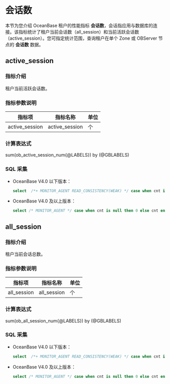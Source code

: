 # 会话数

本节为您介绍 OceanBase 租户的性能指标 **会话数**，会话指应用与数据库的连接。该指标统计了租户当前会话数（all_session）和当前活跃会话数（active_session）。您可指定统计范围，查询租户在单个 Zone 或 OBServer 节点的 **会话数** 数据。

## active_session

### 指标介绍

租户当前活跃会话数。

### 指标参数说明

|    **指标项**     |    **指标名称**    | **单位** |
|----------------|----------------|--------|
| active_session | active_session | 个      |

### 计算表达式

sum(ob_active_session_num{@LABELS}) by (@GBLABELS)
### SQL 采集

* OceanBase V4.0 以下版本：

  ```sql
  select  /*+ MONITOR_AGENT READ_CONSISTENCY(WEAK) */ case when cnt is null then 0 else cnt end as cnt, tenant_name, tenant_id from (select __all_tenant.tenant_name, __all_tenant.tenant_id, cnt from __all_tenant left join (select count(`state`='ACTIVE' OR NULL) as cnt, tenant as tenant_name from __all_virtual_processlist where svr_ip = ? and svr_port = ? group by tenant) t1 on __all_tenant.tenant_name = t1.tenant_name) t2
  ```

* OceanBase V4.0 及以上版本：

  ```sql
  select /* MONITOR_AGENT */ case when cnt is null then 0 else cnt end as cnt, tenant_name, tenant_id from (select DBA_OB_TENANTS.tenant_name, DBA_OB_TENANTS.tenant_id, cnt from DBA_OB_TENANTS left join (select count(`state`='ACTIVE' OR NULL) as cnt, tenant as tenant_name from GV$OB_PROCESSLIST where svr_ip = ? and svr_port = ? group by tenant) t1 on DBA_OB_TENANTS.tenant_name = t1.tenant_name where DBA_OB_TENANTS.tenant_type<>'META') t2
  ```

## all_session

### 指标介绍

租户当前会话总数。

### 指标参数说明

|   **指标项**   |  **指标名称**   | **单位** |
|-------------|-------------|--------|
| all_session | all_session | 个      |

### 计算表达式

sum(ob_all_session_num{@LABELS}) by (@GBLABELS)

### SQL 采集

* OceanBase V4.0 以下版本：

  ```sql
  select  /*+ MONITOR_AGENT READ_CONSISTENCY(WEAK) */ case when cnt is null then 0 else cnt end as cnt, tenant_name, tenant_id from (select __all_tenant.tenant_name, __all_tenant.tenant_id, cnt from __all_tenant left join (select count(1) as cnt, tenant as tenant_name from __all_virtual_processlist where svr_ip = ? and svr_port = ? group by tenant) t1 on __all_tenant.tenant_name = t1.tenant_name) t2
  ```

* OceanBase V4.0 及以上版本：

  ```sql
  select /* MONITOR_AGENT */ case when cnt is null then 0 else cnt end as cnt, tenant_name, tenant_id from (select DBA_OB_TENANTS.tenant_name, DBA_OB_TENANTS.tenant_id, cnt from DBA_OB_TENANTS left join (select count(1) as cnt, tenant as tenant_name from GV$OB_PROCESSLIST where svr_ip = ? and svr_port = ? group by tenant) t1 on DBA_OB_TENANTS.tenant_name = t1.tenant_name where DBA_OB_TENANTS.tenant_type<>'META') t2
  ```
